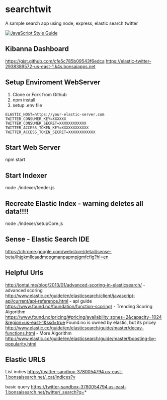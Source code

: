 # searchtwit
A sample search app using node, express, elastic search twitter

[![JavaScript Style Guide](https://img.shields.io/badge/code_style-standard-brightgreen.svg)](https://standardjs.com)

## Kibanna Dashboard
https://gist.github.com/cfe5c785b09543f6edca
https://elastic-twitter-2938389572-us-east-1.k4s.bonsaiapps.net

## Setup Enviroment WebServer
1. Clone or Fork from Github
1. npm install
1. setup .env file 
```
ELASTIC_HOST=https://your-elastic-server.com
TWITTER_CONSUMER_KEY=XXXXXX
TWITTER_CONSUMER_SECRET=XXXXXXXXXXXX
TWITTER_ACCESS_TOKEN_KEY=XXXXXXXXXXXX
TWITTER_ACCESS_TOKEN_SECRET=XXXXXXXXXXXX
```

## Start Web Server
npm start

## Start Indexer
node ./indexer/feeder.js

## Recreate Elastic Index - warning deletes all data!!!!
node ./indexer/setupCore.js

## Sense - Elastic Search IDE
https://chrome.google.com/webstore/detail/sense-beta/lhjgkmllcaadmopgmanpapmpjgmfcfig?hl=en

## Helpful Urls
http://jontai.me/blog/2013/01/advanced-scoring-in-elasticsearch/ - advanced scoring
http://www.elastic.co/guide/en/elasticsearch/client/javascript-api/current/api-reference.html - api guide
https://www.found.no/foundation/function-scoring/ - Trending Scoring Algorithm
https://www.found.no/pricing/#pricing/availability_zones=2&capacity=1024&region=us-east-1&ssd=true Found.no is owned by elastic, but its pricey
http://www.elastic.co/guide/en/elasticsearch/guide/master/decay-functions.html - More Algorithm
http://www.elastic.co/guide/en/elasticsearch/guide/master/boosting-by-popularity.html


## Elastic URLS
List indies https://twitter-sandbox-3780054794.us-east-1.bonsaisearch.net/_cat/indices?v

basic query https://twitter-sandbox-3780054794.us-east-1.bonsaisearch.net/twitter/_search?q=*